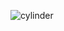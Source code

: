 ![cylinder](https://capsule-render.vercel.app/api?type=cylinder&color=0:937DC2,50:C689C6,100:FFE6F7&text=Hello!&fontAlignY=45&fontSize=40&height=150&animation=blinking&desc=EUNI%20World!&descAlignY=70)



<!--
**EUNHEE47/EUNHEE47** is a ✨ _special_ ✨ repository because its `README.md` (this file) appears on your GitHub profile.

Here are some ideas to get you started:

- 🔭 I’m currently working on ...
- 🌱 I’m currently learning ...
- 👯 I’m looking to collaborate on ...
- 🤔 I’m looking for help with ...
- 💬 Ask me about ...
- 📫 How to reach me: ...
- 😄 Pronouns: ...
- ⚡ Fun fact: ...
-->

